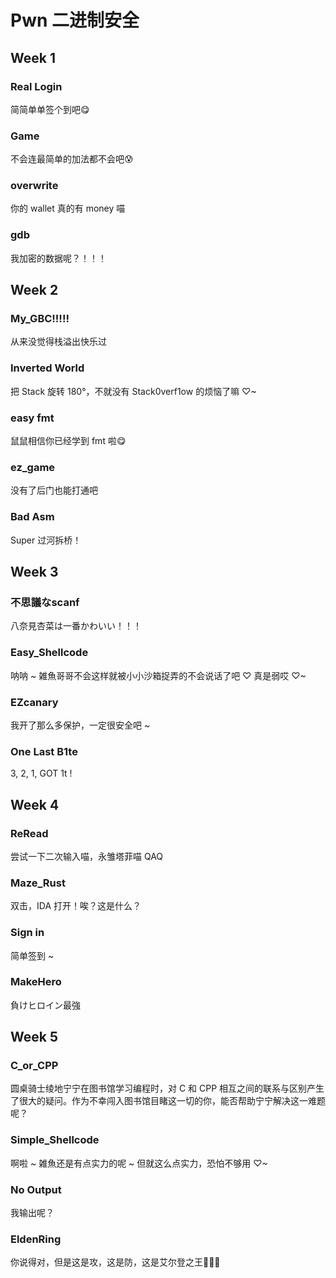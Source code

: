# Pwn 二进制安全

## Week 1

### Real Login

简简单单签个到吧😋

### Game

不会连最简单的加法都不会吧😰

### overwrite

你的 wallet 真的有 money 喵

### gdb

我加密的数据呢？！！！

## Week 2

### My_GBC!!!!!

从来没觉得栈溢出快乐过

### Inverted World

把 Stack 旋转 180°，不就没有 Stack0verf1ow 的烦恼了嘛 ♡~

### easy fmt

鼠鼠相信你已经学到 fmt 啦😋

### ez_game

没有了后门也能打通吧

### Bad Asm

Super 过河拆桥！

## Week 3

### 不思議なscanf

八奈見杏菜は一番かわいい！！！

### Easy_Shellcode

呐呐 ~ 雑魚哥哥不会这样就被小小沙箱捉弄的不会说话了吧 ♡ 真是弱哎 ♡~

### EZcanary

我开了那么多保护，一定很安全吧 ~

### One Last B1te

3, 2, 1, GOT 1t !

## Week 4

### ReRead

尝试一下二次输入喵，永雏塔菲喵 QAQ

### Maze_Rust

双击，IDA 打开！唉？这是什么？

### Sign in

简单签到 ~

### MakeHero

負けヒロイン最強

## Week 5

### C_or_CPP

圆桌骑士绫地宁宁在图书馆学习编程时，对 C 和 CPP 相互之间的联系与区别产生了很大的疑问。作为不幸闯入图书馆目睹这一切的你，能否帮助宁宁解决这一难题呢？

### Simple_Shellcode

啊啦 ~ 雑魚还是有点实力的呢 ~ 但就这么点实力，恐怕不够用 ♡~

### No Output

我输出呢？

### EldenRing

你说得对，但是这是攻，这是防，这是艾尔登之王🥲🥲🥲

